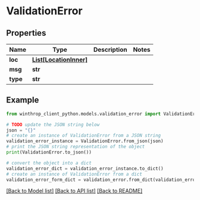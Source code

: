 # ValidationError


## Properties

Name | Type | Description | Notes
------------ | ------------- | ------------- | -------------
**loc** | [**List[LocationInner]**](LocationInner.md) |  | 
**msg** | **str** |  | 
**type** | **str** |  | 

## Example

```python
from winthrop_client_python.models.validation_error import ValidationError

# TODO update the JSON string below
json = "{}"
# create an instance of ValidationError from a JSON string
validation_error_instance = ValidationError.from_json(json)
# print the JSON string representation of the object
print(ValidationError.to_json())

# convert the object into a dict
validation_error_dict = validation_error_instance.to_dict()
# create an instance of ValidationError from a dict
validation_error_form_dict = validation_error.from_dict(validation_error_dict)
```
[[Back to Model list]](../README.md#documentation-for-models) [[Back to API list]](../README.md#documentation-for-api-endpoints) [[Back to README]](../README.md)


